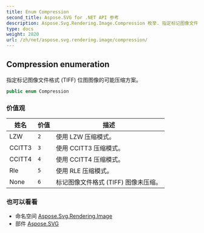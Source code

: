 ```yaml
---
title: Enum Compression
second_title: Aspose.SVG for .NET API 参考
description: Aspose.Svg.Rendering.Image.Compression 枚举. 指定标记图像文件格式 TIFF 位图图像的可能压缩方案
type: docs
weight: 2820
url: /zh/net/aspose.svg.rendering.image/compression/
---
```

## Compression enumeration

指定标记图像文件格式 (TIFF) 位图图像的可能压缩方案。

```csharp
public enum Compression
```

### 价值观

| 姓名 | 价值 | 描述 |
| --- | --- | --- |
| LZW | `2` | 使用 LZW 压缩模式。 |
| CCITT3 | `3` | 使用 CCITT3 压缩模式。 |
| CCITT4 | `4` | 使用 CCITT4 压缩模式。 |
| Rle | `5` | 使用 RLE 压缩模式。 |
| None | `6` | 标记图像文件格式 (TIFF) 图像未压缩。 |

### 也可以看看

* 命名空间 [Aspose.Svg.Rendering.Image](../../aspose.svg.rendering.image/)
* 部件 [Aspose.SVG](../../)


